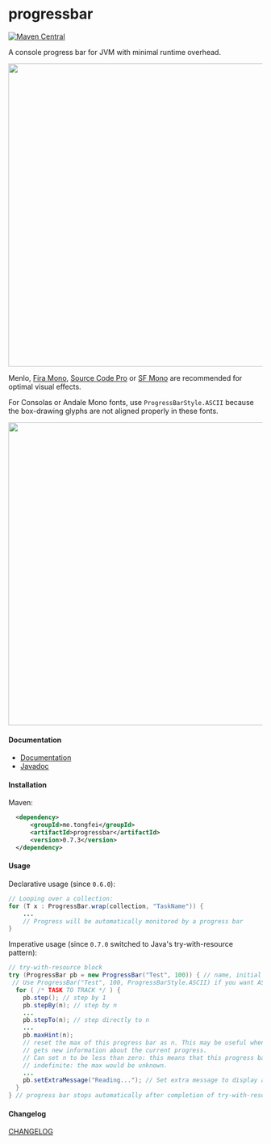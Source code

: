 # progressbar 
[![Maven Central](https://img.shields.io/maven-central/v/me.tongfei/progressbar.svg?style=flat-square)](https://maven-badges.herokuapp.com/maven-central/me.tongfei/progressbar)

A console progress bar for JVM with minimal runtime overhead.

<img src="https://i.imgur.com/E4mvuWh.gif" width="600"/>

Menlo, 
[Fira Mono](https://github.com/mozilla/Fira), 
[Source Code Pro](https://github.com/adobe-fonts/source-code-pro) or 
[SF Mono](https://developer.apple.com/fonts/) are recommended for optimal visual effects.

For Consolas or Andale Mono fonts, use `ProgressBarStyle.ASCII` because the box-drawing glyphs are not aligned properly in these fonts.

<img src="https://i.gyazo.com/e01943454443f90c9499c00a6c197a41.gif" width="600"/>

#### Documentation
 - [Documentation](http://ctongfei.github.io/progressbar/)
 - [Javadoc](https://javadoc.io/doc/me.tongfei/progressbar/0.7.3)
 

#### Installation

Maven:

```xml
  <dependency>
      <groupId>me.tongfei</groupId>
      <artifactId>progressbar</artifactId>
      <version>0.7.3</version>
  </dependency>
```

#### Usage
Declarative usage (since `0.6.0`):
```java
// Looping over a collection:
for (T x : ProgressBar.wrap(collection, "TaskName")) {
    ...
    // Progress will be automatically monitored by a progress bar
}
```

Imperative usage (since `0.7.0` switched to Java's try-with-resource pattern):

```java
// try-with-resource block
try (ProgressBar pb = new ProgressBar("Test", 100)) { // name, initial max
 // Use ProgressBar("Test", 100, ProgressBarStyle.ASCII) if you want ASCII output style
  for ( /* TASK TO TRACK */ ) {
    pb.step(); // step by 1
    pb.stepBy(n); // step by n
    ...
    pb.stepTo(n); // step directly to n
    ...
    pb.maxHint(n);
    // reset the max of this progress bar as n. This may be useful when the program
    // gets new information about the current progress.
    // Can set n to be less than zero: this means that this progress bar would become
    // indefinite: the max would be unknown.
    ...
    pb.setExtraMessage("Reading..."); // Set extra message to display at the end of the bar
  }
} // progress bar stops automatically after completion of try-with-resource block
```

#### Changelog
[CHANGELOG](https://github.com/ctongfei/progressbar/blob/master/CHANGELOG.md)
